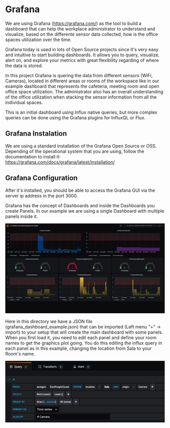 
# Grafana

We are using Grafana (https://grafana.com/) as the tool to build a dashboard that can help the workplace administrator to understand and visualize, based on the differente sensor data collected, how is the office spaces utilization over the time.

Grafana today is used in lots of Open Source projects since it's very easy and intuitive to start building dashboards. It allows you to query, visualize, alert on, and explore your metrics with great flexibility regarding of where the data is stored.

In this project Grafana is quering the data from different sensors (WiFi, Cameras), located in different areas or rooms of the workspace like in our example dashboard that represents the cafeteria, meeting room and open office space utilization. The administrator also has an overall understanding of the office utilization when stacking the sensor information from all the individual spaces.

This is an initial dashboard using Influx native queries, but more complex queries can be done using the Grafana plugins for InfluxQL or Flux.


## Grafana Instalation

We are using a standard installation of the Grafana Open Source or OSS. Depending of the operational system that you are using, follow the documentation to install it: https://grafana.com/docs/grafana/latest/installation/


## Grafana Configuration

After it's installed, you should be able to access the Grafana GUI via the server ip address in the port 3000.

Grafana has the concept of Dashboards and inside the Dashboards you create Panels. In our example we are using a single Dashboard with multiple panels inside it.

![Grafana Dashboard Example](grafana_dashboard_example.png)

Here in this directory we have a JSON file (grafana_dashboard_example.json) that can be imported (Left menu "+" -> import) to your setup that will create the main dashboard with some panels. When you first load it, you need to edit each panel and define your room names to get the graphics plot going. You do this editing the influx query in each panel as in this example, changing the location from Sala to your Room's name.

![Editing Grafana Panel Query](grafana_panel_query_edit.png)


